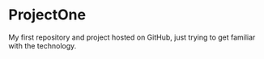 # ProjectOne
My first repository and project hosted on GitHub, just trying to get familiar with the technology.
